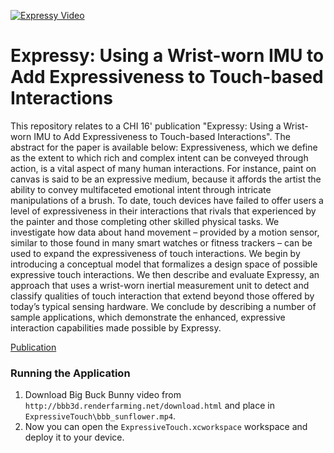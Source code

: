 [![Expressy Video](https://img.youtube.com/vi/AHU7XMV9mQk/0.jpg)](https://www.youtube.com/watch?v=AHU7XMV9mQk)
# Expressy: Using a Wrist-worn IMU to Add Expressiveness to Touch-based Interactions
This repository relates to a CHI 16' publication "Expressy: Using a Wrist-worn IMU to Add Expressiveness to Touch-based Interactions". The abstract for the paper is available below:
Expressiveness, which we define as the extent to which rich and complex intent can be conveyed through action, is a vital aspect of many human interactions. For instance, paint on canvas is said to be an expressive medium, because it affords the artist the ability to convey multifaceted emotional intent through intricate manipulations of a brush. To date, touch devices have failed to offer users a level of expressiveness in their interactions that rivals that experienced by the painter and those completing other skilled physical tasks. We investigate how data about hand movement – provided by a motion sensor, similar to those found in many smart watches or fitness trackers – can be used to expand the expressiveness of touch interactions. We begin by introducing a conceptual model that formalizes a design space of possible expressive touch interactions. We then describe and evaluate Expressy, an approach that uses a wrist-worn inertial measurement unit to detect and classify qualities of touch interaction that extend beyond those offered by today’s typical sensing hardware. We conclude by describing a number of sample applications, which demonstrate the enhanced, expressive interaction capabilities made possible by Expressy.

[Publication](http://dx.doi.org/10.1145/2858036.2858223)

### Running the Application

1. Download Big Buck Bunny video from `http://bbb3d.renderfarming.net/download.html` and place in `ExpressiveTouch\bbb_sunflower.mp4`.
2. Now you can open the `ExpressiveTouch.xcworkspace` workspace and deploy it to your device.
